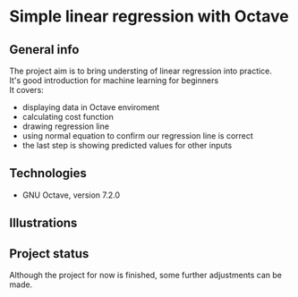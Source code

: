 # Simple linear regression with Octave

## General info
The project aim is to bring understing of linear regression into practice. </br>
It's good introduction for machine learning for beginners
</br>
It covers: 

* displaying data in Octave enviroment
* calculating cost function
* drawing regression line
* using normal equation to confirm our regression line is correct
* the last step is showing predicted values for other inputs


## Technologies
* GNU Octave, version 7.2.0

## Illustrations

## Project status
Although the project for now is finished, some further adjustments can be made.

